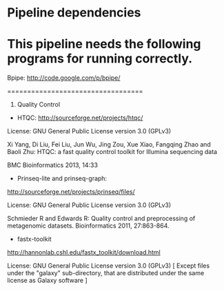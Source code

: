 Pipeline dependencies
==================================
This pipeline needs the following programs for running correctly.
==================================
Bpipe:
http://code.google.com/p/bpipe/

==================================

1) Quality Control

- HTQC:
http://sourceforge.net/projects/htqc/

License: GNU General Public License version 3.0 (GPLv3)

Xi Yang, Di Liu, Fei Liu, Jun Wu, Jing Zou, Xue Xiao, Fangqing Zhao and Baoli Zhu: HTQC: a fast quality control toolkit for Illumina sequencing data

BMC Bioinformatics 2013, 14:33

- Prinseq-lite and prinseq-graph: 

http://sourceforge.net/projects/prinseq/files/

License: GNU General Public License version 3.0 (GPLv3)

Schmieder R and Edwards R: Quality control and preprocessing of metagenomic datasets. Bioinformatics 2011, 27:863-864.

- fastx-toolkit

http://hannonlab.cshl.edu/fastx_toolkit/download.html

License: GNU General Public License version 3.0 (GPLv3) [ Except files under the "galaxy" sub-directory, that are distributed under the same license as Galaxy software ]

